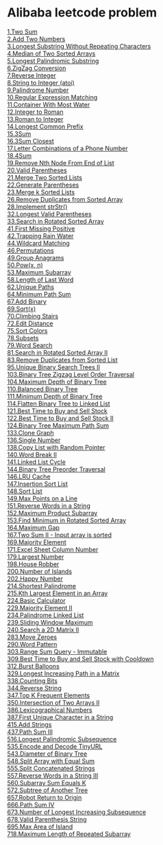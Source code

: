 # Alibaba leetcode problem
[1.Two Sum](../leetcode-java/) \
[2.Add Two Numbers](../leetcode-java/) \
[3.Longest Substring Without Repeating Characters](../leetcode-java/) \
[4.Median of Two Sorted Arrays](../leetcode-java/) \
[5.Longest Palindromic Substring](../leetcode-java/) \
[6.ZigZag Conversion](../leetcode-java/) \
[7.Reverse Integer](../leetcode-java/) \
[8.String to Integer (atoi)](../leetcode-java/) \
[9.Palindrome Number](../leetcode-java/) \
[10.Regular Expression Matching](../leetcode-java/) \
[11.Container With Most Water](../leetcode-java/) \
[12.Integer to Roman](../leetcode-java/) \
[13.Roman to Integer](../leetcode-java/) \
[14.Longest Common Prefix](../leetcode-java/) \
[15.3Sum](../leetcode-java/) \
[16.3Sum Closest](../leetcode-java/) \
[17.Letter Combinations of a Phone Number](../leetcode-java/) \
[18.4Sum](../leetcode-java/) \
[19.Remove Nth Node From End of List](../leetcode-java/) \
[20.Valid Parentheses](../leetcode-java/) \
[21.Merge Two Sorted Lists](../leetcode-java/) \
[22.Generate Parentheses](../leetcode-java/) \
[23.Merge k Sorted Lists](../leetcode-java/) \
[26.Remove Duplicates from Sorted Array](../leetcode-java/) \
[28.Implement strStr()](../leetcode-java/) \
[32.Longest Valid Parentheses](../leetcode-java/) \
[33.Search in Rotated Sorted Array](../leetcode-java/) \
[41.First Missing Positive](../leetcode-java/) \
[42.Trapping Rain Water](../leetcode-java/) \
[44.Wildcard Matching](../leetcode-java/) \
[46.Permutations](../leetcode-java/) \
[49.Group Anagrams](../leetcode-java/) \
[50.Pow(x, n)](../leetcode-java/) \
[53.Maximum Subarray](../leetcode-java/) \
[58.Length of Last Word](../leetcode-java/) \
[62.Unique Paths](../leetcode-java/) \
[64.Minimum Path Sum](../leetcode-java/) \
[67.Add Binary](../leetcode-java/) \
[69.Sqrt(x)](../leetcode-java/) \
[70.Climbing Stairs](../leetcode-java/) \
[72.Edit Distance](../leetcode-java/) \
[75.Sort Colors](../leetcode-java/) \
[78.Subsets](../leetcode-java/) \
[79.Word Search](../leetcode-java/) \
[81.Search in Rotated Sorted Array II](../leetcode-java/) \
[83.Remove Duplicates from Sorted List](../leetcode-java/) \
[95.Unique Binary Search Trees II](../leetcode-java/) \
[103.Binary Tree Zigzag Level Order Traversal](../leetcode-java/) \
[104.Maximum Depth of Binary Tree](../leetcode-java/) \
[110.Balanced Binary Tree](../leetcode-java/) \
[111.Minimum Depth of Binary Tree](../leetcode-java/) \
[114.Flatten Binary Tree to Linked List](../leetcode-java/) \
[121.Best Time to Buy and Sell Stock](../leetcode-java/) \
[122.Best Time to Buy and Sell Stock II](../leetcode-java/) \
[124.Binary Tree Maximum Path Sum](../leetcode-java/Tree/leetcode-124) \
[133.Clone Graph](../leetcode-java/Graph/leetcode-133) \
[136.Single Number](../leetcode-java/BitManipulation/leetcode-136) \
[138.Copy List with Random Pointer](../leetcode-java/LinkedList/leetcode-138) \
[140.Word Break II](../leetcode-java/BackTracking/leetcode-140) \
[141.Linked List Cycle](../leetcode-java/LinkedList/leetcode-141) \
[144.Binary Tree Preorder Traversal](../leetcode-java/Tree/leetcode-144) \
[146.LRU Cache](../leetcode-java/Desgin/Solution/146.java) \
[147.Insertion Sort List](../leetcode-java/Sort/leetcode-147) \
[148.Sort List](../leetcode-java/Sort/leetcode-148) \
[149.Max Points on a Line](../leetcode-java/HashTable/leetcode-149) \
[151.Reverse Words in a String](../leetcode-java/String/leetcode-151) \
[152.Maximum Product Subarray](../leetcode-java/DynamicProgram/leetcode-152) \
[153.Find Minimum in Rotated Sorted Array](../leetcode-java/BinarySearch/leetcode-153) \
[164.Maximum Gap](../leetcode-java/Sort/leetcode-164) \
[167.Two Sum II - Input array is sorted](../leetcode-java/Arrays/leetcode-167) \
[169.Majority Element](../leetcode/Arrays/leetcode-169) \
[171.Excel Sheet Column Number](../leetcode-java/Math/leetcode-171) \
[179.Largest Number](../leetcode-java/Sort/leetcode-179) \
[198.House Robber](../leetcode-java/DynamicProgram/leetcode-198) \
[200.Number of Islands](../leetcode-java/DFS/leetcode-200) \
[202.Happy Number](../leetcode-java/HashMap/leetcode-202) \
[214.Shortest Palindrome](../leetcode-java/) \
[215.Kth Largest Element in an Array](../leetcode-java/Arrays/leetcode-215) \
[224.Basic Calculator](../leetcode-java/Stack/leetcode-224) \
[229.Majority Element II](../leetcode/Arrays/leetcode-229) \
[234.Palindrome Linked List](../leetcode-java/LinkedList/Solution/234.java) \
[239.Sliding Window Maximum](../leetcode-java/Arrays/Solution/239.java) \
[240.Search a 2D Matrix II](../leetcode-java/BianrySearch/Solution/240.java) \
[283.Move Zeroes](../leetcode-java/Arrays/Solution/283.java) \
[290.Word Pattern](../leetcode-java/Hash/Solution/290.java) \
[303.Range Sum Query - Immutable](../leetcode-java/Arrays/Solution/303.java) \
[309.Best Time to Buy and Sell Stock with Cooldown](../leetcode-java/DynamicProgram/Solution/309.java) \
[312.Burst Balloons](../leetcode-java/DynamicPorgram/Solution/312.java) \
[329.Longest Increasing Path in a Matrix](../leetcode-java/DFS/Solution/329.java) \
[338.Counting Bits](../leetcode-java/BitMap/Solution/338.java) \
[344.Reverse String](../leetcode-java/String/Solution/344.java) \
[347.Top K Frequent Elements](../leetcode-java/Sort/Solution/347.java) \
[350.Intersection of Two Arrays II](../leetcode-java/Array/Solution/350.java) \
[386.Lexicographical Numbers](../leetcode-java/Arrays/Solution/386.java) \
[387.First Unique Character in a String](../leetcode-java/String/Solution/387.java) \
[415.Add Strings](../leetcode-java/String/Solution/415.java) \
[437.Path Sum III](../leetcode-java/Tree/Solution/437.java) \
[516.Longest Palindromic Subsequence](../leetcode-java/String/Solutions/516.java) \
[535.Encode and Decode TinyURL](../leetcode-java/Math/Solution/535.java) \
[543.Diameter of Binary Tree](../leetcode-java/Tree/Solution/543.java) \
[548.Split Array with Equal Sum](../leetcode-java/Arrays/Solution/548.java) \
[555.Split Concatenated Strings](../leetcode-java/String/Solution/555.java) \
[557.Reverse Words in a String III](../leetcode-java/String/Solution/557.java) \
[560.Subarray Sum Equals K](../leetcode-java/Arrays/Solution/560.java) \
[572.Subtree of Another Tree](../leetcode-java/Tree/Solution/572.java) \
[657.Robot Return to Origin](../leetcode-java/String/Solution/567.java) \
[666.Path Sum IV](../leetcode-java/Tree/Solution/666.java) \
[673.Number of Longest Increasing Subsequence](../leetcode-java/Arrays/Solution/673.java) \
[678.Valid Parenthesis String](../leetcode-java/String/Solution/678.java) \
[695.Max Area of Island](../leetcode-java/Arrays/Solution/695.java) \
[718.Maximum Length of Repeated Subarray](../leetcode-java/Arrays//Solution/718.java)
